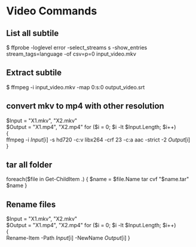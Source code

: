 # Video Commands

## List all subtile
$ ffprobe -loglevel error -select_streams s -show_entries stream_tags=language -of csv=p=0 input_video.mkv  

## Extract subtile
$ ffmpeg -i input_video.mkv -map 0:s:0 output_video.srt

## convert mkv to mp4 with other resolution  
$Input = "X1.mkv", "X2.mkv"  
$Output = "X1.mp4", "X2.mp4"  
for ($i = 0; $i -lt $Input.Length; $i++)  
{  
    ffmpeg -i $Input[$i] -s hd720 -c:v libx264 -crf 23 -c:a aac -strict -2 $Output[$i]  
}  


## tar all folder
foreach($file in Get-ChildItem .)
{
  $name = $file.Name
  tar cvf "$name.tar" $name
}

## Rename files
$Input = "X1.mkv", "X2.mkv"  
$Output = "X1.mp4", "X2.mp4"  
for ($i = 0; $i -lt $Input.Length; $i++)  
{  
    Rename-Item -Path $Input[$i] -NewName $Output[$i]
} 
